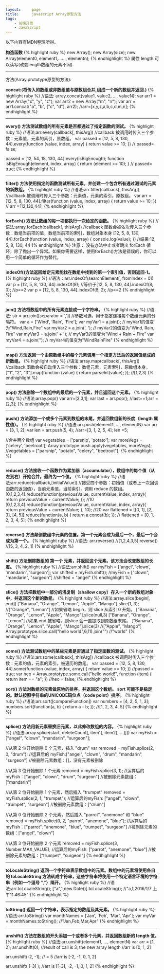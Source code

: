 ```yaml
---
layout:     page
title:      javascript Array原型方法
tags:
    - 前端开发
    - JavaScript
---
```

以下内容有MDN整理所得。

**构造函数**
{% highlight ruby %}
new Array();
new Array(size);
new Array(element0, element1,……, elementn);
{% endhighlight %}
属性
    length 可以读写(改变length数组的元素不同).

----

方法(Array.prototype原型的方法):

**concat:(将传入的数组或非数组值与原数组合并,组成一个新的数组并返回.)**
{% highlight ruby %}
//语法: array.concat(value1, value2, ..., valueN);
var arr1 = new Array("x", "y", "z");
var arr2 = new Array("m", "n");
var arr = arr1.concat("a", "b", ["c", "d"], arr2);
//arr=[x,y,z,a,b,c,d,m,n];
{% endhighlight %}

---

**every() 方法测试数组的所有元素是否都通过了指定函数的测试。**
{% highlight ruby %}
//语法:arr.every(callback[, thisArg])
//callback 被调用时传入三个参数：元素值，元素的索引，原数组。
var passed = [12, 5, 8, 130, 44].every(function (value, index, array) {
        return value >= 10;
    })
// passed= false;

passed = [12, 54, 18, 130, 44].every(isBigEnough);
function isBigEnough(element, index, array) {
  return (element >= 10);
}
// passed= true;
{% endhighlight %}

---

**filter() 方法使用指定的函数测试所有元素，并创建一个包含所有通过测试的元素的新数组。**
{% highlight ruby %}
//语法:arr.filter(callback[, thisArg])
//callback 被调用时传入三个参数：元素值，元素的索引，原数组。
var arr = [12, 5, 8, 130, 44].filter(function (value, index, array) {
        return value >= 10;
})
// arr =[12,130,44];
{% endhighlight %}

---

**forEach() 方法让数组的每一项都执行一次给定的函数。**
{% highlight ruby %}
//语法:array.forEach(callback[, thisArg])
//callback 函数会被依次传入三个参数：数组当前项的值，数组当前项的索引，数组对象本身
[12, 5, 8, 130, 44].forEach(function (value, index, array) {
        console.log(value);
})
//结果:12, 5, 8, 130, 44
{% endhighlight %}
注意： 没有办法中止或者跳出 forEach 循环，除了抛出一个异常。如果你需要这样，使用forEach()方法是错误的，你可以用一个简单的循环作为替代。

---

**indexOf()方法返回给定元素能找在数组中找到的第一个索引值，否则返回-1。**
{% highlight ruby %}
//语法：arr.indexOf(searchElement[, fromIndex = 0])
var p = [12, 5, 8, 130, 44].indexOf(8);
//等价于[12, 5, 8, 130, 44].indexOf(8, 0);
//p==2
var p = [12, 5, 8, 130, 44].indexOf(8, 2);
//p==2
{% endhighlight %}

---

**join() 方法将数组中的所有元素连接成一个字符串。**
{% highlight ruby %}
//语法: str = arr.join([separator = ','])
//参数可选，用于指定连接每个数组元素的分隔符。
var a = ['Wind', 'Rain', 'Fire'];
var myVar1 = a.join();      // myVar1的值变为"Wind,Rain,Fire"
var myVar2 = a.join(', ');  // myVar2的值变为"Wind, Rain, Fire"
var myVar3 = a.join(' + '); // myVar3的值变为"Wind + Rain + Fire"
var myVar4 = a.join('');    // myVar4的值变为"WindRainFire"
{% endhighlight %}

---

**map() 方法返回一个由原数组中的每个元素调用一个指定方法后的返回值组成的新数组。**
{% highlight ruby %}
//语法:array.map(callback[, thisArg])
//callback 函数会被自动传入三个参数：数组元素，元素索引，原数组本身。
["1", "2", "3"].map(function (value) {
        return parseInt(value);
});
//[1,2,3]
{% endhighlight %}

---

**pop() 方法删除一个数组中的最后的一个元素，并且返回这个元素。**
{% highlight ruby %}
//语法:array.pop()
var arr=[2,3,1];
var last = arr.pop();
//last==1;arr =[2,3];
{% endhighlight %}

---

**push() 方法添加一个或多个元素到数组的末尾，并返回数组新的长度（length 属性值）。**
{% highlight ruby %}
//语法:arr.push(element1, ..., elementN)
var arr = [3, 1, 2];
var len = arr.push(5, 4);
//arr=[3, 1, 2, 5, 4]; len =5;

//合并两个数组
var vegetables = ['parsnip', 'potato'];
var moreVegs = ['celery', 'beetroot'];
Array.prototype.push.apply(vegetables, moreVegs);
//vegetables = ["parsnip", "potato", "celery", "beetroot"];
{% endhighlight %}

---

**reduce() 方法接收一个函数作为累加器（accumulator），数组中的每个值（从左到右）开始合并，最终为一个值。**
{% highlight ruby %}
//语法:arr.reduce(callback,[initialValue])
//接受四个参数：初始值（或者上一次回调函数的返回值），当前元素值，当前索引，调用 reduce 的数组。
[0,1,2,3,4].reduce(function(previousValue, currentValue, index, array){
  return previousValue + currentValue;
});
//10
[0,1,2,3,4].reduce(function(previousValue, currentValue, index, array){
  return previousValue + currentValue;
}, 10);
//20
var flattened = [[0, 1], [2, 3], [4, 5]].reduce(function(a, b) {
    return a.concat(b);
});
// flattened = [0, 1, 2, 3, 4, 5];
{% endhighlight %}

---

**reverse() 方法颠倒数组中元素的位置。第一个元素会成为最后一个，最后一个会成为第一个。**
{% highlight ruby %}
//语法: arr.reverse()
//[1,2,4,3,5].reverse()
//[5, 3, 4, 2, 1]
{% endhighlight %}

---

**shift() 方法删除数组的 第一个 元素，并返回这个元素。该方法会改变数组的长度。**
{% highlight ruby %}
//语法:arr.shift()
var myFish = ['angel', 'clown', 'mandarin', 'surgeon'];
var shifted = myFish.shift(); 
//myFish = ["clown", "mandarin", "surgeon"]
//shifted = "angel"
{% endhighlight %}

---

**slice() 方法把数组中一部分的浅复制（shallow copy）存入一个新的数组对象中，并返回这个新的数组。**
{% highlight ruby %}
//语法:array.slice(begin[, end])
 ["Banana", "Orange", "Lemon", "Apple", "Mango"].slice(1, 3);
//["Orange", "Lemon"]
//如果省略 begin，则 slice 从索引 0 开始。
["Banana", "Orange", "Lemon", "Apple", "Mango"].slice(null,3)
["Banana", "Orange", "Lemon"]
//如果 end 被省略，则slice 会一直提取到原数组末尾。
["Banana", "Orange", "Lemon", "Apple", "Mango"].slice(3)
//["Apple", "Mango"]
Array.prototype.slice.call("hello world",6,11).join("")
//"world"
{% endhighlight %}

---

**some() 方法测试数组中的某些元素是否通过了指定函数的测试。**
{% highlight ruby %}
//语法:arr.some(callback[, thisArg])
//callback 被调用时传入三个参数：元素的值，元素的索引，被遍历的数组。
var passed = [12, 5, 8, 130, 44].some(function (value, index, array) {
        return value >= 10;
})
//passed = true;
var heo = Array.prototype.some.call("hello world!", function (item) {
        return item == "a";
})
//heo = false;
{% endhighlight %}

**sort() 方法对数组的元素做原地的排序，并返回这个数组。 sort 可能不是稳定的。默认按照字符串的UNICODE码位点（code point）排序。**
{% highlight ruby %}
//语法:arr.sort([compareFunction])
var numbers = [4, 2, 5, 1, 3];
numbers.sort(function(a, b) {
  return a - b;
});
//[1, 2, 3, 4, 5]
{% endhighlight %}

---

**splice() 方法用新元素替换旧元素，以此修改数组的内容。**
{% highlight ruby %}
//语法:array.splice(start, deleteCount[, item1[, item2[, ...]]])
var myFish = ["angel", "clown", "mandarin", "surgeon"];

//从第 2 位开始删除 0 个元素，插入 "drum"
var removed = myFish.splice(2, 0, "drum");
//运算后的 myFish:["angel", "clown", "drum", "mandarin", "surgeon"]
//被删除元素数组：[]，没有元素被删除

//从第 3 位开始删除 1 个元素
removed = myFish.splice(3, 1);
//运算后的myFish：["angel", "clown", "drum", "surgeon"]
//被删除元素数组：["mandarin"]

//从第 2 位开始删除 1 个元素，然后插入 "trumpet"
removed = myFish.splice(2, 1, "trumpet");
//运算后的myFish: ["angel", "clown", "trumpet", "surgeon"]
//被删除元素数组：["drum"]

//从第 0 位开始删除 2 个元素，然后插入 "parrot", "anemone" 和 "blue"
removed = myFish.splice(0, 2, "parrot", "anemone", "blue");
//运算后的myFish：["parrot", "anemone", "blue", "trumpet", "surgeon"]
//被删除元素的数组：["angel", "clown"]

//从第 3 位开始删除 2 个元素
removed = myFish.splice(3, Number.MAX_VALUE);
//运算后的myFish: ["parrot", "anemone", "blue"]
//被删除元素的数组：["trumpet", "surgeon"]
{% endhighlight %}

---

**toLocaleString() 返回一个字符串表示数组中的元素。数组中的元素将使用各自的 toLocaleString 方法转成字符串，这些字符串将使用一个特定语言环境的字符串（例如一个逗号 ","）隔开。**
{% highlight ruby %}
//语法:arr.toLocaleString();
["a",1,new Date()].toLocaleString();
//"a,1,2016/1/7 上午11:46:45"
{% endhighlight %}

---

**toString() 返回一个字符串，表示指定的数组及其元素。**
{% highlight ruby %}
//语法:arr.toString()
var monthNames = ['Jan', 'Feb', 'Mar', 'Apr'];
var myVar = monthNames.toString();
//"Jan,Feb,Mar,Apr"
{% endhighlight %}

---

**unshift() 方法在数组的开头添加一个或者多个元素，并返回数组新的 length 值。**
{% highlight ruby %}
//语法:arr.unshift(element1, ..., elementN)
var arr = [1, 2];
arr.unshift(0); //result of call is 3, the new array length
//arr is [0, 1, 2]

arr.unshift(-2, -1); // = 5
//arr is [-2, -1, 0, 1, 2]

arr.unshift( [-3] );
//arr is [[-3], -2, -1, 0, 1, 2]
{% endhighlight %}